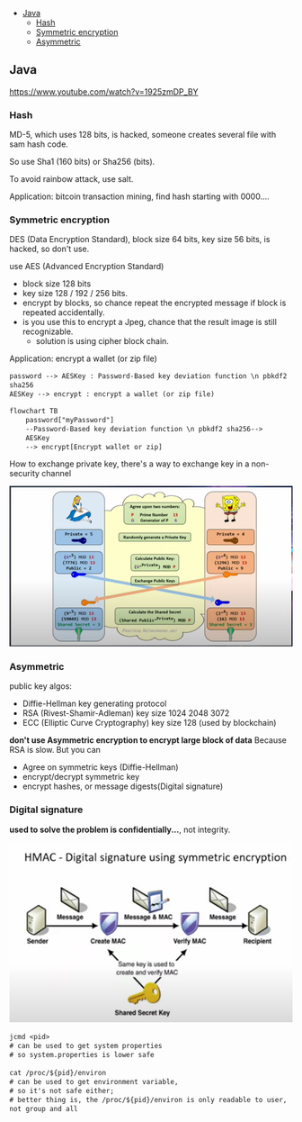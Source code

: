 <!-- TOC -->
  * [Java](#java)
    * [Hash](#hash)
    * [Symmetric encryption](#symmetric-encryption)
    * [Asymmetric](#asymmetric-)
<!-- TOC -->

## Java

https://www.youtube.com/watch?v=1925zmDP_BY

### Hash

MD-5, which uses 128 bits, is hacked, someone creates several file with sam hash code.

So use Sha1 (160 bits) or Sha256 (bits).

To avoid rainbow attack, use salt.

Application: bitcoin transaction mining,  find hash starting with 0000....

### Symmetric encryption

DES (Data Encryption Standard),
block size 64 bits, key size 56 bits, is hacked, so don't use.

use AES (Advanced Encryption Standard)
- block size 128 bits
- key size 128 / 192 / 256 bits.
- encrypt by blocks, so chance repeat the encrypted message if block is repeated accidentally.
- is you use this to encrypt a Jpeg, chance that the result image is still recognizable.
  - solution is using cipher block chain.

Application: encrypt a wallet (or zip file)

```plantuml
password --> AESKey : Password-Based key deviation function \n pbkdf2 sha256
AESKey --> encrypt : encrypt a wallet (or zip file)
```

```mermaid
flowchart TB
    password["myPassword"] 
    --Password-Based key deviation function \n pbkdf2 sha256--> 
    AESKey
    --> encrypt[Encrypt wallet or zip] 
```

How to exchange private key, 
there's a way to exchange key in a non-security channel

![exchange key](exchange-key.png "algorithm to exchange key")


### Asymmetric 

public key algos:

- Diffie-Hellman key generating protocol
- RSA (Rivest-Shamir-Adleman) key size 1024 2048 3072
- ECC (Elliptic Curve Cryptography) key size 128   (used by blockchain)

**don't use Asymmetric encryption to encrypt large block of data** Because RSA is slow. But you can
- Agree on symmetric keys (Diffie-Hellman)
- encrypt/decrypt symmetric key
- encrypt hashes, or message digests(Digital signature)

### Digital signature

**used to solve the problem is confidentially...**,  not integrity.

![HMAC](hmac.png "HMAC")


```shell
jcmd <pid>
# can be used to get system properties
# so system.properties is lower safe

cat /proc/${pid}/environ
# can be used to get environment variable,
# so it's not safe either;
# better thing is, the /proc/${pid}/environ is only readable to user, not group and all
```
